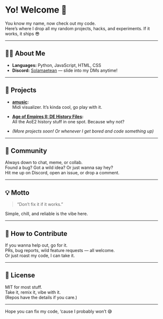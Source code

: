 # Yo! Welcome 👋

You know my name, now check out my code.  
Here’s where I drop all my random projects, hacks, and experiments. If it works, it ships 😎

---

## 👨‍💻 About Me

- **Languages:** Python, JavaScript, HTML, CSS  
- **Discord:** [Solamaetean](https://discord.com/users/1286393510181736530) — slide into my DMs anytime!
---

## 🌟 Projects

- **[amusic](https://pypi.org/project/amusic/):**  
  Midi visualizer. It’s kinda cool, go play with it.

- **[Age of Empires II: DE History Files](https://solamateantehcoder.github.io/aoe2_history_files/):**  
  All the AoE2 history stuff in one spot. Because why not?

- *(More projects soon! Or whenever I get bored and code something up)*

---

## 🤝 Community

Always down to chat, meme, or collab.  
Found a bug? Got a wild idea? Or just wanna say hey?  
Hit me up on Discord, open an issue, or drop a comment.  

---

## 💡 Motto

> “Don’t fix it if it works.”

Simple, chill, and reliable is the vibe here.

---

## 🚀 How to Contribute

If you wanna help out, go for it.  
PRs, bug reports, wild feature requests — all welcome.  
Or just roast my code, I can take it.

---

## 📄 License

MIT for most stuff.  
Take it, remix it, vibe with it.  
(Repos have the details if you care.)

---

Hope you can fix my code, ‘cause I probably won’t 😅
